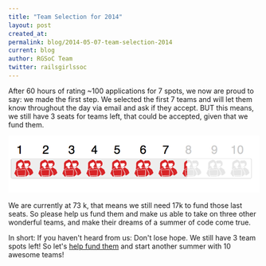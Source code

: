 ```yaml
---
title: "Team Selection for 2014"
layout: post
created_at: 
permalink: blog/2014-05-07-team-selection-2014
current: blog
author: RGSoC Team
twitter: railsgirlssoc
---
```


After 60 hours of rating ~100 applications for 7 spots, we now are proud to say: we made the first step. We selected the first 7 teams and will let them know throughout the day via email and ask if they accept. BUT this means, we still have 3 seats for teams left, that could be accepted, given that we fund them. 

<a href="http://railsgirlssummerofcode.org/campaign/"><img src="/img/3seatsleft.png" width="650"></a>

We are currently at 73 k, that means we still need 17k to fund those last seats. So please help us fund them and make us able to take on three other wonderful teams, and make their dreams of a summer of code come true. 

In short: If you haven't heard from us: Don't lose hope. We still have 3 team spots left! So let's [help fund them](http://railsgirlssummerofcode.org/campaign/) and start another summer with 10 awesome teams!
